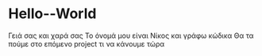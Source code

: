 # Hello--World
Γειά σας και χαρά σας
Το όνομά μου είναι Νίκος και γράφω κώδικα
Θα τα πούμε στο επόμενο project
τι να κάνουμε τώρα
